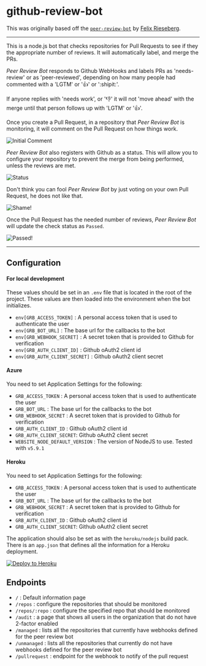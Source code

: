 # github-review-bot

This was originally based off the [`peer-review-bot`](https://github.com/felixrieseberg/peer-review-bot) by [Felix Rieseberg](https://github.com/felixrieseberg).

---

This is a node.js bot that checks repositories for Pull Requests to see if they
the appropriate number of reviews. It will automatically label, and merge the PRs.

 _Peer Review Bot_ responds to Github WebHooks and labels PRs as 'needs-review' or as
'peer-reviewed', depending on how many people had commented with a 'LGTM' or ':+1:' or ':shipit:'.

If anyone replies with 'needs work', or ':-1:' it will not 'move ahead' with
the merge until that person follows up with 'LGTM' or ':+1:'.

Once you create a Pull Request, in a repository that _Peer Review Bot_ is monitoring,
it will comment on the Pull Request on how things work.

![Initial Comment](http://i.imgur.com/TyNYxU9.png)

 _Peer Review Bot_ also registers with Github as a status. This will allow you to configure
your repository to prevent the merge from being performed, unless the reviews are
met.

![Status](http://i.imgur.com/VlsZ7dU.png)

Don't think you can fool _Peer Review Bot_ by just voting on your own Pull Request,
he does not like that.

![Shame!](http://i.imgur.com/Fb6VGdY.png)

Once the Pull Request has the needed number of reviews, _Peer Review Bot_ will
update the check status as `Passed`.

![Passed!](http://i.imgur.com/QkQhKXC.png)

---

## Configuration

#### For local development

These values should be set in an `.env` file that is located in the root of the project. These
values are then loaded into the environment when the bot initializes.

- `env[GRB_ACCESS_TOKEN]` : A personal access token that is used to authenticate the user
- `env[GRB_BOT_URL]` : The base url for the callbacks to the bot
- `env[GRB_WEBHOOK_SECRET]` : A secret token that is provided to Github for verification
- `env[GRB_AUTH_CLIENT_ID]` : Github oAuth2 client id
- `env[GRB_AUTH_CLIENT_SECRET]` : Github oAuth2 client secret

#### Azure

You need to set Application Settings for the following:

- `GRB_ACCESS_TOKEN` : A personal access token that is used to authenticate the user
- `GRB_BOT_URL` : The base url for the callbacks to the bot
- `GRB_WEBHOOK_SECRET` : A secret token that is provided to Github for verification
- `GRB_AUTH_CLIENT_ID` : Github oAuth2 client id
- `GRB_AUTH_CLIENT_SECRET`: Github oAuth2 client secret
- `WEBSITE_NODE_DEFAULT_VERSION` : The version of NodeJS to use. Tested with `v5.9.1`


#### Heroku

You need to set Application Settings for the following:

- `GRB_ACCESS_TOKEN` : A personal access token that is used to authenticate the user
- `GRB_BOT_URL` : The base url for the callbacks to the bot
- `GRB_WEBHOOK_SECRET` : A secret token that is provided to Github for verification
- `GRB_AUTH_CLIENT_ID` : Github oAuth2 client id
- `GRB_AUTH_CLIENT_SECRET`: Github oAuth2 client secret

The application should also be set as with the `heroku/nodejs` build pack. There is an `app.json`
that defines all the information for a Heroku deployment.

[![Deploy to Heroku](https://www.herokucdn.com/deploy/button.png)](https://heroku.com/deploy)

## Endpoints

- `/` : Default information page
- `/repos` : configure the repositories that should be monitored
- `/repos/:repo` : configure the specified repo that should be monitored
- `/audit` : a page that shows all users in the organization that do not have 2-factor enabled
- `/managed` : lists all the repositories that currently have webhooks defined for the peer review bot
- `/unmanaged` : lists all the repositories that currently do not have webhooks defined for the peer review bot
- `/pullrequest` : endpoint for the webhook to notify of the pull request
